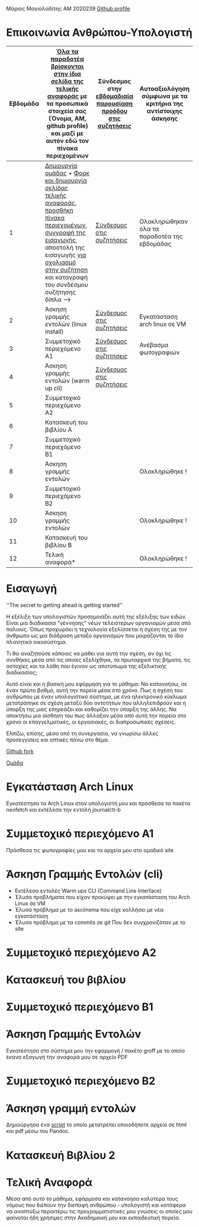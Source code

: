 Μάριος Μαγιολαδίτης
ΑΜ 2020239
[Github profile](https://github.com/p20magi)

# Επικοινωνία Ανθρώπου-Υπολογιστή

| Εβδομάδα | [Όλα τα παραδοτέα βρίσκονται στην ίδια σελίδα της τελικής αναφοράς](https://courses-ionio.github.io/help/deliverables/) με τα προσωπικά στοιχεία σας (Όνομα, ΑΜ, github profile) και μαζί με αυτόν εδώ τον πίνακα περιεχομένων | Σύνδεσμος στην [εβδομαδιαία παρουσίαση προόδου στις συζητήσεις](https://github.com/courses-ionio/help/discussions/categories/show-and-tell) | Αυτοαξιολόγηση σύμφωνα με τα κριτήρια της αντίστοιχης άσκησης |
| --- | --- | --- | --- |
| 1 |  [Δημιουργία ομάδας](https://github.com/courses-ionio/hci/discussions/1794) + [Φορκ και δημιουργία σελίδας τελικής αναφοράς](https://courses-ionio.github.io/help/guide/), [προσθήκη πίνακα περιεχομένων](https://raw.githubusercontent.com/courses-ionio/hci/master/README.md), [συγγραφή της εισαγωγής](https://courses-ionio.github.io/help/intro/), αποστολή της εισαγωγής [για σχολιασμό στην συζήτηση](https://github.com/courses-ionio/help/discussions/categories/show-and-tell) και καταγραφή του συνδέσμου συζήτησης δίπλα --> | [Σύνδεσμος στις συζητήσεις](https://github.com/courses-ionio/help/discussions/852)| Ολοκληρώθηκαν όλα τα παραδοτέα της εβδομάδας |
| 2 | Άσκηση γραμμής εντολών (linux install) | [Σύνδεσμος στις συζητήσεις](https://github.com/courses-ionio/help/discussions/1423) | Εγκατάσταση arch linux σε VM | 
| 3 | Συμμετοχικό περιεχόμενο A1 | [Σύνδεσμος στις συζητήσεις](https://github.com/courses-ionio/help/discussions/1212) | Ανέβασμα φωτογραφιών | |
| 4 | Άσκηση γραμμής εντολών (warm up cli)   | [Σύνδεσμος στις συζητήσεις](https://github.com/courses-ionio/help/discussions/1386) | |
| 5 | Συμμετοχικό περιεχόμενο A2 | | |
| 6 | Κατασκευή του βιβλίου Α | | |
| 7 | Συμμετοχικό περιεχόμενο B1 | | |
| 8 | Άσκηση γραμμής εντολών | | Ολοκληρώθηκε ! |
| 9 | Συμμετοχικό περιεχόμενο B2 | | |
| 10 | Άσκηση γραμμής εντολών | | Ολοκληρώθηκε ! |
| 11 | Κατασκευή του βιβλίου Β | | |
| 12 | Τελική αναφορά* | | Ολοκληρώθηκε ! |

# Εισαγωγή

''The secret to getting ahead is getting started''

Η εξέλιξη των υπολογιστών προσομοιάζει αυτή της εξέλιξης των ειδών. Είναι μια διαδικασία "γέννησης" νέων τελειότερων οργανισμών μέσα από παλιούς. Όπως προχωράει η τεχνολογία εξελίσσεται η σχέση της με τον άνθρωπο ως μια διάδραση μεταξύ οργανισμών που μοιράζονται το ίδιο πλανητικό οικοσύστημα.

Τι θα αναζητούσε κάποιος να μάθει για αυτή την σχέση, αν όχι τις συνθήκες μέσα από τις οποίες εξελίχθηκε, τα πρωταρχικά της βήματα, τις αστοχίες και τα λάθη που έγιναν ως αποτύπωμα της εξελικτικής διαδικασίας;

Αυτό είναι και η βασική μου εφόρμηση για το μάθημα: Να κατανοήσω, σε έναν πρώτο βαθμό, αυτή την πορεία μέσα στο χρόνο. Πως η σχέση του ανθρώπου με έναν υπολογιστικό σύστημα, με ένα ηλεκτρονικό κύκλωμα μετατράπηκε σε σχέση μεταξύ δύο οντοτήτων που αλληλεπιδρούν και η ύπαρξη της μιας επηρεάζει και καθορίζει την ύπαρξη της άλλης. Να αποκτήσω μια αίσθηση του πως άλλαξαν μέσα από αυτή την πορεία στο χρόνο οι επαγγελματικές, οι εργασιακές, οι διαπροσωπικές σχέσεις.

Ελπίζω, επίσης, μέσα από τη συνεργασία, να γνωρίσω άλλες προσεγγίσεις και οπτικές πάνω στο θέμα.

[Github fork](https://github.com/p20magi/hci)

[Ομάδα](https://github.com/Terminal-Killers)

# Εγκατάσταση Arch Linux

Εγκατέστησα τα Arch Linux στον υπολογιστή μου και πρόσθεσα τα πακέτα neofetch και εκτέλεσα την εντολή journalctl-b

# Συμμετοχικό περιεχόμενο Α1

Πρόσθεσα τις φωτογραφίες μου και τα αρχεία μου στο ομαδικό site

# Άσκηση Γραμμής Εντολών (cli)


   * Εκτέλεσα εντολές Warm ups CLI (Command Line Interface)
   * Έλυσα προβλήματα που είχαν προκύψει με την εγκατάσταση του Arch Linux σε VM
   * Έλυσα πρόβλημα με το asciinema που είχε κολλήσει με νέα εγκατάσταση
   * Έλυσα πρόβλημα με τα commits σε git Που δεν συγχρονιζόταν με το site

# Συμμετοχικό περιεχόμενο Α2

# Κατασκευή του βιβλίου

# Συμμετοχικό περιεχόμενο Β1

# Άσκηση Γραμμής Εντολών

Εγκατέστησα στο σύστημα μου την εφαρμογή / πακέτο groff με το οποίο έκανα εξαγωγή την αναφορά μου σε αρχείο PDF

# Συμμετοχικό περιεχόμενο Β2

# Άσκηση γραμμή εντολών 

Δημιούργησα ένα [script](https://github.com/p20magi/askisi-grammis-entolon/blob/main/make.sh) το οποίο μετατρέπει οποιοδήποτε αρχείο σε html και pdf μέσω του Pandoc.

# Κατασκευή Βιβλίου 2

# Τελική Αναφορά

Μέσα από αυτό το μάθημα, εφάρμοσα και κατανόησα καλύτερα τους νόμους που διέπουν την διεπαφή ανθρώπου - υπολογιστή και κατάφερα να αναπτύξω περαιτέρω τις προγραμματιστικές μου γνώσεις οι οποίες μου φαίνοται ήδη χρήσιμες στην Ακαδημαική μου και εκπαιδευτική πορεία.

